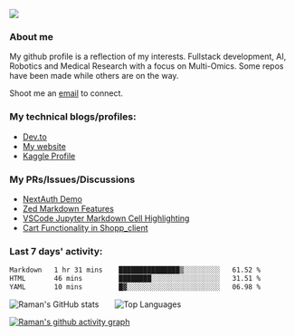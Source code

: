 
![](https://komarev.com/ghpvc/?username=galaxyeagle)

### About me

My github profile is a reflection of my interests. Fullstack development, AI, Robotics and Medical Research with a focus on Multi-Omics. Some repos have been made while others are on the way. 

Shoot me an [email](raman.butta.in@ieee.org) to connect.

### My technical blogs/profiles:

- [Dev.to](https://dev.to/raman_butta)
- [My website](https://galaxyeagle.github.io/pages/tech/)
- [Kaggle Profile](https://www.kaggle.com/ramanbutta)

### My PRs/Issues/Discussions

- [NextAuth Demo](https://github.com/jherr/next-auth-v5/pull/2)
- [Zed Markdown Features](https://github.com/zed-industries/zed/discussions/30275#discussion-8295504)
- [VSCode Jupyter Markdown Cell Highlighting](https://github.com/microsoft/vscode-jupyter/issues/16818)
- [Cart Functionality in Shopp_client](https://github.com/Reddit-Clone-App-Project/Shopp_client/pull/26)

### Last 7 days' activity:
 <!--START_SECTION:waka-->

```txt
Markdown   1 hr 31 mins    ███████████████▒░░░░░░░░░   61.52 %
HTML       46 mins         ████████░░░░░░░░░░░░░░░░░   31.51 %
YAML       10 mins         █▓░░░░░░░░░░░░░░░░░░░░░░░   06.98 %
```

<!--END_SECTION:waka-->


  
![Raman's GitHub stats](https://github-readme-stats.vercel.app/api?username=galaxyeagle&show_icons=true&theme=transparent) &nbsp; &nbsp; &nbsp; ![Top Languages](https://github-readme-stats.vercel.app/api/top-langs/?username=galaxyeagle&layout=compact&theme=transparent)



  [![Raman's github activity graph](https://github-readme-activity-graph.vercel.app/graph?username=galaxyeagle&theme=github-compact)](https://github.com/galaxyeagle/github-readme-activity-graph)

<!---
👋 Hi, I’m Raman Butta.
- 👀 I’m interested in ...
- 🌱 I’m currently learning ...
- 💞️ I’m looking to collaborate on ...
- 📫 How to reach me ...
--->

<!---
galaxyeagle/galaxyeagle is a ✨ special ✨ repository because its `README.md` (this file) appears on your GitHub profile.
You can click the Preview link to take a look at your changes.
--->

